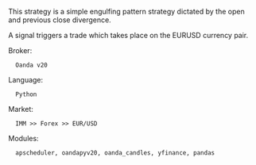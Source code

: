This strategy is a simple engulfing pattern strategy dictated by the open and previous close divergence. 

A signal triggers a trade which takes place on the EURUSD currency pair. 

Broker:
    
      Oanda v20
      
      
Language:

      Python
      
      
      
Market: 

      IMM >> Forex >> EUR/USD 
      
      
      
Modules:

      apscheduler, oandapyv20, oanda_candles, yfinance, pandas 
     
